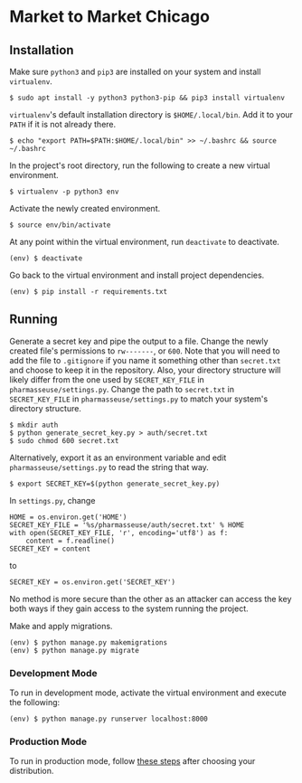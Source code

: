# Market to Market Chicago

## Installation

Make sure `python3` and `pip3` are installed on your system and install `virtualenv`.

    $ sudo apt install -y python3 python3-pip && pip3 install virtualenv

`virtualenv`'s default installation directory is `$HOME/.local/bin`. Add it to your `PATH` if it is not already there.

    $ echo "export PATH=$PATH:$HOME/.local/bin" >> ~/.bashrc && source ~/.bashrc

In the project's root directory, run the following to create a new virtual environment.

    $ virtualenv -p python3 env

Activate the newly created environment.

    $ source env/bin/activate

At any point within the virtual environment, run `deactivate` to deactivate.

    (env) $ deactivate

Go back to the virtual environment and install project dependencies.

    (env) $ pip install -r requirements.txt

## Running

Generate a secret key and pipe the output to a file. Change the newly created file's permissions to `rw-------`, or `600`. Note that you will need to add the file to `.gitignore` if you name it something other than `secret.txt` and choose to keep it in the repository. Also, your directory structure will likely differ from the one used by `SECRET_KEY_FILE` in `pharmasseuse/settings.py`. Change the path to `secret.txt` in `SECRET_KEY_FILE` in `pharmasseuse/settings.py` to match your system's directory structure.

    $ mkdir auth
    $ python generate_secret_key.py > auth/secret.txt
    $ sudo chmod 600 secret.txt

Alternatively, export it as an environment variable and edit `pharmasseuse/settings.py` to read the string that way.

    $ export SECRET_KEY=$(python generate_secret_key.py)

In `settings.py`, change

    HOME = os.environ.get('HOME')
    SECRET_KEY_FILE = '%s/pharmasseuse/auth/secret.txt' % HOME
    with open(SECRET_KEY_FILE, 'r', encoding='utf8') as f:
        content = f.readline()
    SECRET_KEY = content

to

    SECRET_KEY = os.environ.get('SECRET_KEY')

No method is more secure than the other as an attacker can access the key both ways if they gain access to the system running the project.

Make and apply migrations.

    (env) $ python manage.py makemigrations
    (env) $ python manage.py migrate

### Development Mode

To run in development mode, activate the virtual environment and execute the following:

    (env) $ python manage.py runserver localhost:8000

### Production Mode

To run in production mode, follow [these steps](https://www.digitalocean.com/community/tutorials/how-to-set-up-django-with-postgres-nginx-and-gunicorn-on-ubuntu-18-04) after choosing your distribution.
